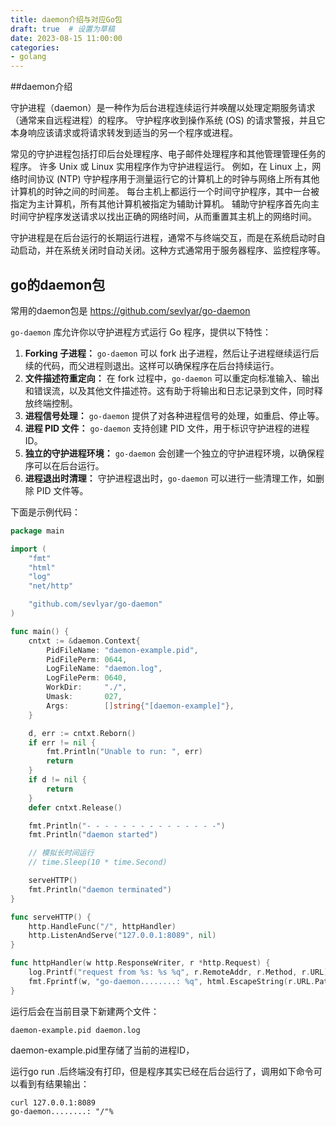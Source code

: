 ```yaml
---
title: daemon介绍与对应Go包
draft: true  # 设置为草稿
date: 2023-08-15 11:00:00
categories:
- golang
---
```


##daemon介绍

守护进程（daemon）是一种作为后台进程连续运行并唤醒以处理定期服务请求（通常来自远程进程）的程序。 守护程序收到操作系统 (OS) 的请求警报，并且它本身响应该请求或将请求转发到适当的另一个程序或进程。

常见的守护进程包括打印后台处理程序、电子邮件处理程序和其他管理管理任务的程序。 许多 Unix 或 Linux 实用程序作为守护进程运行。 例如，在 Linux 上，网络时间协议 (NTP) 守护程序用于测量运行它的计算机上的时钟与网络上所有其他计算机的时钟之间的时间差。 每台主机上都运行一个时间守护程序，其中一台被指定为主计算机，所有其他计算机被指定为辅助计算机。 辅助守护程序首先向主时间守护程序发送请求以找出正确的网络时间，从而重置其主机上的网络时间。

守护进程是在后台运行的长期运行进程，通常不与终端交互，而是在系统启动时自动启动，并在系统关闭时自动关闭。这种方式通常用于服务器程序、监控程序等。

## go的daemon包

常用的daemon包是 https://github.com/sevlyar/go-daemon

`go-daemon` 库允许你以守护进程方式运行 Go 程序，提供以下特性：

1. **Forking 子进程：** `go-daemon` 可以 fork 出子进程，然后让子进程继续运行后续的代码，而父进程则退出。这样可以确保程序在后台持续运行。
2. **文件描述符重定向：** 在 fork 过程中，`go-daemon` 可以重定向标准输入、输出和错误流，以及其他文件描述符。这有助于将输出和日志记录到文件，同时释放终端控制。
3. **进程信号处理：** `go-daemon` 提供了对各种进程信号的处理，如重启、停止等。
4. **进程 PID 文件：** `go-daemon` 支持创建 PID 文件，用于标识守护进程的进程 ID。
5. **独立的守护进程环境：** `go-daemon` 会创建一个独立的守护进程环境，以确保程序可以在后台运行。
6. **进程退出时清理：** 守护进程退出时，`go-daemon` 可以进行一些清理工作，如删除 PID 文件等。

下面是示例代码：

```go
package main

import (
	"fmt"
	"html"
	"log"
	"net/http"

	"github.com/sevlyar/go-daemon"
)

func main() {
	cntxt := &daemon.Context{
		PidFileName: "daemon-example.pid",
		PidFilePerm: 0644,
		LogFileName: "daemon.log",
		LogFilePerm: 0640,
		WorkDir:     "./",
		Umask:       027,
		Args:        []string{"[daemon-example]"},
	}

	d, err := cntxt.Reborn()
	if err != nil {
		fmt.Println("Unable to run: ", err)
		return
	}
	if d != nil {
		return
	}
	defer cntxt.Release()

	fmt.Println("- - - - - - - - - - - - - - -")
	fmt.Println("daemon started")

	// 模拟长时间运行
	// time.Sleep(10 * time.Second)

	serveHTTP()
	fmt.Println("daemon terminated")
}

func serveHTTP() {
	http.HandleFunc("/", httpHandler)
	http.ListenAndServe("127.0.0.1:8089", nil)
}

func httpHandler(w http.ResponseWriter, r *http.Request) {
	log.Printf("request from %s: %s %q", r.RemoteAddr, r.Method, r.URL)
	fmt.Fprintf(w, "go-daemon........: %q", html.EscapeString(r.URL.Path))
}
```

运行后会在当前目录下新建两个文件：

```shell
daemon-example.pid daemon.log
```

daemon-example.pid里存储了当前的进程ID，

运行go run .后终端没有打印，但是程序其实已经在后台运行了，调用如下命令可以看到有结果输出：

```shell
curl 127.0.0.1:8089                        
go-daemon........: "/"%                                                               
```

